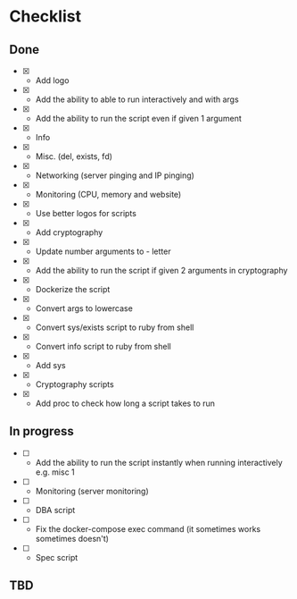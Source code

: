 # Checklist

## Done
- [x] - Add logo
- [x] - Add the ability to able to run interactively and with args
- [x] - Add the ability to run the script even if given 1 argument
- [x] - Info
- [x] - Misc. (del, exists, fd)
- [x] - Networking (server pinging and IP pinging)
- [x] - Monitoring (CPU, memory and website)
- [x] - Use better logos for scripts
- [x] - Add cryptography
- [x] - Update number arguments to - letter
- [x] - Add the ability to run the script if given 2 arguments in cryptography
- [x] - Dockerize the script
- [x] - Convert args to lowercase
- [x] - Convert sys/exists script to ruby from shell
- [x] - Convert info script to ruby from shell
- [x] - Add sys
- [x] - Cryptography scripts
- [x] - Add proc to check how long a script takes to run

## In progress
- [ ] - Add the ability to run the script instantly when running interactively e.g. misc 1
- [ ] - Monitoring (server monitoring)
- [ ] - DBA script
- [ ] - Fix the docker-compose exec command (it sometimes works sometimes doesn't)
- [ ] - Spec script

## TBD
